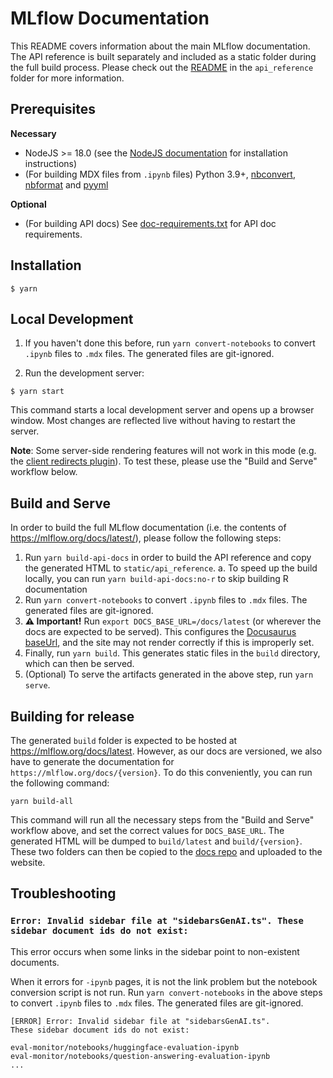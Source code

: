 # MLflow Documentation

This README covers information about the main MLflow documentation. The API reference is built separately and included as a static folder during the full build process. Please check out the [README](https://github.com/mlflow/mlflow/blob/master/docs/api_reference/README.md) in the `api_reference` folder for more information.

## Prerequisites

**Necessary**

- NodeJS >= 18.0 (see the [NodeJS documentation](https://nodejs.org/en/download) for installation instructions)
- (For building MDX files from `.ipynb` files) Python 3.9+, [nbconvert](https://pypi.org/project/nbconvert/), [nbformat](https://pypi.org/project/nbformat/) and [pyyml](https://pypi.org/project/pyyml/)

**Optional**

- (For building API docs) See [doc-requirements.txt](https://github.com/mlflow/mlflow/blob/master/requirements/doc-requirements.txt) for API doc requirements.

## Installation

```
$ yarn
```

## Local Development

1. If you haven't done this before, run `yarn convert-notebooks` to convert `.ipynb` files to `.mdx` files. The generated files are git-ignored.

2. Run the development server:

```
$ yarn start
```

This command starts a local development server and opens up a browser window. Most changes are reflected live without having to restart the server.

**Note**: Some server-side rendering features will not work in this mode (e.g. the [client redirects plugin](https://docusaurus.io/docs/api/plugins/@docusaurus/plugin-client-redirects)). To test these, please use the "Build and Serve" workflow below.

## Build and Serve

In order to build the full MLflow documentation (i.e. the contents of https://mlflow.org/docs/latest/), please follow the following steps:

1. Run `yarn build-api-docs` in order to build the API reference and copy the generated HTML to `static/api_reference`.
   a. To speed up the build locally, you can run `yarn build-api-docs:no-r` to skip building R documentation
2. Run `yarn convert-notebooks` to convert `.ipynb` files to `.mdx` files. The generated files are git-ignored.
3. **⚠️ Important!** Run `export DOCS_BASE_URL=/docs/latest` (or wherever the docs are expected to be served). This configures the [Docusaurus baseUrl](https://docusaurus.io/docs/api/docusaurus-config#baseUrl), and the site may not render correctly if this is improperly set.
4. Finally, run `yarn build`. This generates static files in the `build` directory, which can then be served.
5. (Optional) To serve the artifacts generated in the above step, run `yarn serve`.

## Building for release

The generated `build` folder is expected to be hosted at https://mlflow.org/docs/latest. However, as our docs are versioned, we also have to generate the documentation for `https://mlflow.org/docs/{version}`. To do this conveniently, you can run the following command:

```
yarn build-all
```

This command will run all the necessary steps from the "Build and Serve" workflow above, and set the correct values for `DOCS_BASE_URL`. The generated HTML will be dumped to `build/latest` and `build/{version}`. These two folders can then be copied to the [docs repo](https://github.com/mlflow/mlflow-legacy-website/tree/main/docs) and uploaded to the website.


## Troubleshooting

### `Error: Invalid sidebar file at "sidebarsGenAI.ts". These sidebar document ids do not exist:`

This error occurs when some links in the sidebar point to non-existent documents.

When it errors for `-ipynb` pages, it is not the link problem but the notebook conversion script is not run. Run `yarn convert-notebooks` in the above steps to convert `.ipynb` files to `.mdx` files. The generated files are git-ignored.

```
[ERROR] Error: Invalid sidebar file at "sidebarsGenAI.ts".
These sidebar document ids do not exist:

eval-monitor/notebooks/huggingface-evaluation-ipynb
eval-monitor/notebooks/question-answering-evaluation-ipynb
...
```
